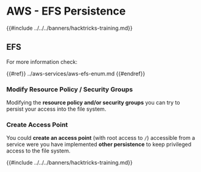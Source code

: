 # AWS - EFS Persistence

{{#include ../../../banners/hacktricks-training.md}}

## EFS

For more information check:

{{#ref}}
../aws-services/aws-efs-enum.md
{{#endref}}

### Modify Resource Policy / Security Groups

Modifying the **resource policy and/or security groups** you can try to persist your access into the file system.

### Create Access Point

You could **create an access point** (with root access to `/`) accessible from a service were you have implemented **other persistence** to keep privileged access to the file system.

{{#include ../../../banners/hacktricks-training.md}}





